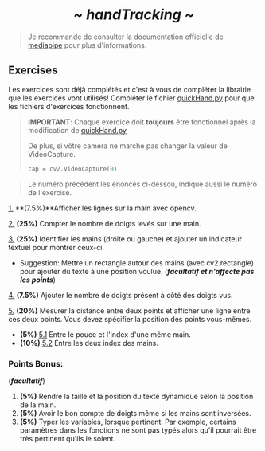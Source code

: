 <h1 align="center"> <i><b> ~ handTracking ~ </i></b></h1>

>Je recommande de consulter la documentation officielle de [mediapipe](https://google.github.io/mediapipe/solutions/hands.html) pour plus d'informations.

## Exercises
Les exercices sont déjà complétés et c'est à vous de compléter la librairie que les exercices vont utilisés!
Compléter le fichier [quickHand.py](./exercises/quickHand.py) pour que les fichiers d'exercices fonctionnent.
> **IMPORTANT**: Chaque exercice doit **toujours** être fonctionnel après la modification de [quickHand.py](./exercises/quickHand.py)
> 
> De plus, si vôtre caméra ne marche pas changer la valeur de VideoCapture.
>```py
>cap = cv2.VideoCapture(0)
>```

>Le numéro précédent les énoncés ci-dessou, indique aussi le numéro de l'exercise.

[1.](exercises/exercise1.py) **(7.5%)**Afficher  les lignes sur la main avec opencv.

[2.](exercises/exercise2.py) **(25%)** Compter le nombre de doigts levés sur une main.

[3.](exercises/exercise3.py) **(25%)** Identifier les mains (droite ou gauche) et ajouter un indicateur textuel pour montrer ceux-ci.
   - Suggestion: Mettre un rectangle autour des mains (avec cv2.rectangle) pour ajouter du texte à une position voulue. (***facultatif et n'affecte pas les points***)
  
[4.](exercises/exercise4.py) **(7.5%)** Ajouter le nombre de doigts présent à côté des doigts vus.

[5.](exercises/exercise5.py) **(20%)** Mesurer la distance entre deux points et afficher une ligne entre ces deux points. Vous devez spécifier la position des points vous-mêmes.
   - **(5%)** [5.1](exercises/exercise5.py) Entre le pouce et l'index d'une même main.
   - **(10%)** [5.2](exercises/exercise5.py) Entre les deux index des mains.

### Points Bonus:
(***facultatif***)
1. **(5%)** Rendre la taille et la position du texte dynamique selon la position de la main.
2. **(5%)** Avoir le bon compte de doigts même si les mains sont inversées.
3. **(5%)** Typer les variables, lorsque pertinent. Par exemple, certains paramètres dans les fonctions ne sont pas typés alors qu'il pourrait être très pertinent qu'ils le soient.
